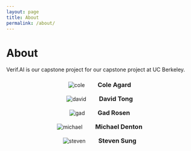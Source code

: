```yaml
---
layout: page
title: About
permalink: /about/
---
```


# About

Verif.AI is our capstone project for our capstone project at UC Berkeley.

<div style="text-align: center;">
    <img style="padding: 10px;" src="../images/people/cole.png" alt="cole">
    <h3 style="display: inline; padding: 20px;">Cole Agard</h3>
</div>

<div style="text-align: center;">
    <img style="padding: 10px;" src="../images/people/david.png" alt="david">
    <h3 style="display: inline; padding: 20px;">David Tong</h3>
</div>

<div style="text-align: center;">
    <img style="padding: 10px;" src="../images/people/gad.png" alt="gad">
    <h3 style="display: inline; padding: 20px;">Gad Rosen</h3>
</div>

<div style="text-align: center;">
    <img style="padding: 10px;" src="../images/people/michael.png" alt="michael">
    <h3 style="display: inline; padding: 20px;">Michael Denton</h3>
</div>

<div style="text-align: center;">
    <img style="padding: 10px;" src="../images/people/steven.png" alt="steven">
    <h3 style="display: inline; padding: 20px;">Steven Sung</h3>
</div>


